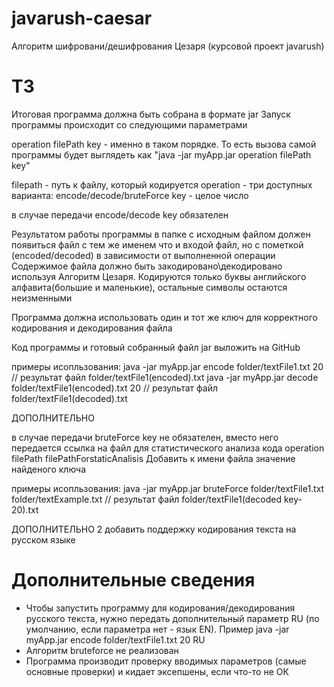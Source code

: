 # javarush-caesar
Алгоритм шифровани/дешифрования Цезаря
(курсовой проект javarush)

# ТЗ
Итоговая программа должна быть собрана в формате jar
Запуск программы происходит со следующими параметрами

operation filePath key - именно в таком порядке. То есть вызова самой программы будет выглядеть как "java -jar myApp.jar operation filePath key"

filepath - путь к файлу, который кодируется
operation - три доступных варианта: encode/decode/bruteForce
key - целое число


в случае передачи encode/decode key обязателен

Результатом работы программы в папке с исходным файлом должен появиться файл с тем же именем что и входой файл, но с пометкой (encoded/decoded) в зависимости от выполненной операции
Содержимое файла должно быть закодировано\декодировано используя Алгоритм Цезаря. Кодируются только буквы английского алфавита(большие и маленькие), остальные символы остаются неизменными

Программа должна использовать один и тот же ключ для корректного кодирования и декодирования файла

Код программы и готовый собранный файл jar выложить на GitHub

примеры исопльзования:
java -jar myApp.jar encode folder/textFile1.txt 20   // результат файл folder/textFile1(encoded).txt
java -jar myApp.jar decode folder/textFile1(encoded).txt 20   // результат файл folder/textFile1(decoded).txt

ДОПОЛНИТЕЛЬНО

в случае передачи bruteForce key не обязателен, вместо него передается ссылка на файл для статистического анализа кода
operation filePath filePathForstaticAnalisis
Добавить к имени файла значение найденого ключа

примеры исопльзования:
java -jar myApp.jar bruteForce folder/textFile1.txt folder/textExample.txt   // результат файл folder/textFile1(decoded key-20).txt


ДОПОЛНИТЕЛЬНО 2
добавить поддержку кодирования текста на русском языке

# Дополнительные сведения
- Чтобы запустить программу для кодирования/декодирования русского текста, нужно передать дополнительный параметр RU
(по умолчанию, если параметра нет - язык EN). Пример java -jar myApp.jar encode folder/textFile1.txt 20 RU
- Алгоритм bruteforce не реализован
- Программа производит проверку вводимых параметров (самые основные проверки) и кидает эксепшены, если что-то не ОК
